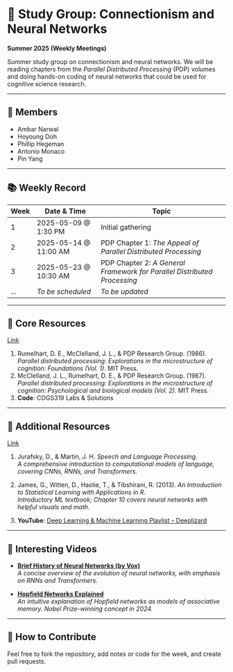 # 🧠 Study Group: Connectionism and Neural Networks  
**Summer 2025 (Weekly Meetings)**

Summer study group on connectionism and neural networks. We will be reading chapters from the *Parallel Distributed Processing* (PDP) volumes and doing hands-on coding of neural networks that could be used for cognitive science research.

---

## 👥 Members
- Ambar Narwal
- Hoyoung Doh
- Phillip Hegeman
- Antonio Monaco
- Pin Yang

---

## 📚 Weekly Record

| Week | Date & Time           | Topic                                                                    |
|------|-----------------------|--------------------------------------------------------------------------|
| 1    | 2025-05-09 @ 1:30 PM  | Initial gathering                                                        |
| 2    | 2025-05-14 @ 11:00 AM | PDP Chapter 1: *The Appeal of Parallel Distributed Processing*           |
| 3    | 2025-05-23 @ 10:30 AM | PDP Chapter 2: *A General Framework for Parallel Distributed Processing* |
| ...  | _To be scheduled_     | _To be updated_                                                          |


---

## 📖 Core Resources
[Link](https://drive.google.com/drive/folders/1CWfNRVvX5e1uEaGo1LqKQE2Uifb7_kho?usp=drive_link)
1. Rumelhart, D. E., McClelland, J. L., & PDP Research Group. (1986). *Parallel distributed processing: Explorations in the microstructure of cognition: Foundations (Vol. 1)*. MIT Press.
2. McClelland, J. L., Rumelhart, D. E., & PDP Research Group. (1987). *Parallel distributed processing: Explorations in the microstructure of cognition: Psychological and biological models (Vol. 2)*. MIT Press.
3. **Code**: COGS319 Labs & Solutions

---

## 📘 Additional Resources
[Link](https://drive.google.com/drive/folders/1CWfNRVvX5e1uEaGo1LqKQE2Uifb7_kho?usp=drive_link)
1. Jurafsky, D., & Martin, J. H. *Speech and Language Processing*.  
   *A comprehensive introduction to computational models of language, covering CNNs, RNNs, and Transformers.*

2. James, G., Witten, D., Hastie, T., & Tibshirani, R. (2013). *An Introduction to Statistical Learning with Applications in R*.  
   *Introductory ML textbook; Chapter 10 covers neural networks with helpful visuals and math.*

3. **YouTube**: [Deep Learning & Machine Learning Playlist – Deeplizard](https://www.youtube.com/watch?v=gZmobeGL0Yg&list=PLZbbT5o_s2xq7LwI2y8_QtvuXZedL6tQU)

---

## 🎥 Interesting Videos

- [**Brief History of Neural Networks (by Vox)**](https://www.youtube.com/watch?v=OFS90-FX6pg)  
  _A concise overview of the evolution of neural networks, with emphasis on RNNs and Transformers._

- [**Hopfield Networks Explained**](https://youtu.be/piF6D6CQxUw?si=o-yhyvDf04ws0ceB)  
  _An intuitive explanation of Hopfield networks as models of associative memory. Nobel Prize-winning concept in 2024._

---

## 🙌 How to Contribute

Feel free to fork the repository, add notes or code for the week, and create pull requests.
